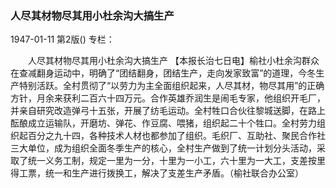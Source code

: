 ### 人尽其材物尽其用小杜余沟大搞生产

1947-01-11
第2版()
专栏：

　　人尽其材物尽其用小杜余沟大搞生产
    【本报长治七日电】榆社小杜余沟群众在查减翻身运动中，明确了“团结翻身，团结生产，走向发家致富”的道理，今冬生产特别活跃。全村贯彻了“以劳力为主全面组织起来，人尽其材，物尽其用”的正确方针，月余来获利二百六十四万元。合作英雄乔润生是闹毛专家，他组织开毛厂，并亲自研究改造弹弓十五张，开展了纺毛运动。全村牲口合伙往黎城送脚，在路上酝酿成立运输队，开磨坊、弹花、作豆腐、喂猪，组织起二十个牲口。全村劳力组织起百分之九十四，各种技术人材也都参加了组织。毛织厂、互助社、聚民合作社三大单位，成为组织全面冬季生产的核心，全村生产做到了统一计划分头活动，采取了统一义务工制，规定一里为一分，十里为一小工，六十里为一大工，支差按里得工票，统一和生产进行拨换工，解决了支差生产矛盾。（榆社联合办公室）
